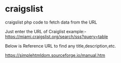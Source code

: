 # craigslist
craigslist php code to fetch data from the URL

Just enter the URL of Craiglist
example:- https://miami.craigslist.org/search/sss?query=table

Below is Reference URL to find any title,description,etc.

https://simplehtmldom.sourceforge.io/manual.htm
